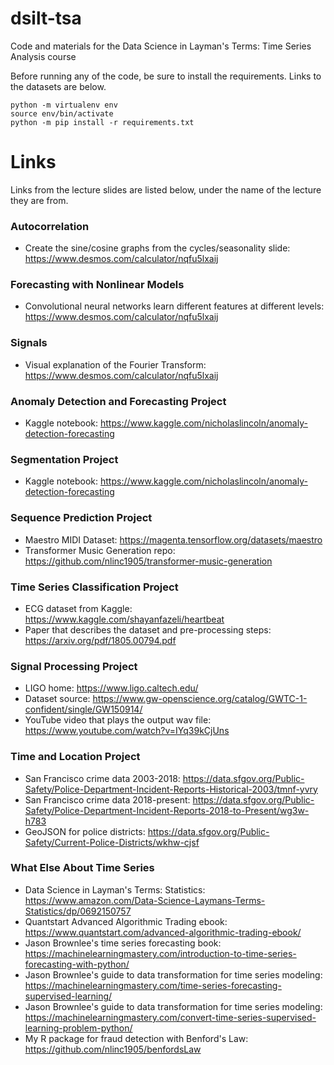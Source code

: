 # dsilt-tsa
Code and materials for the Data Science in Layman's Terms: Time Series Analysis course

Before running any of the code, be sure to install the requirements.  Links to the datasets are below.

```
python -m virtualenv env
source env/bin/activate
python -m pip install -r requirements.txt
```

# Links

Links from the lecture slides are listed below, under the name of the lecture they are from.

### Autocorrelation

* Create the sine/cosine graphs from the cycles/seasonality slide:  https://www.desmos.com/calculator/nqfu5lxaij

### Forecasting with Nonlinear Models

* Convolutional neural networks learn different features at different levels:  https://www.desmos.com/calculator/nqfu5lxaij

### Signals

* Visual explanation of the Fourier Transform:  https://www.desmos.com/calculator/nqfu5lxaij

### Anomaly Detection and Forecasting Project

* Kaggle notebook:  https://www.kaggle.com/nicholaslincoln/anomaly-detection-forecasting

### Segmentation Project

* Kaggle notebook:  https://www.kaggle.com/nicholaslincoln/anomaly-detection-forecasting

### Sequence Prediction Project

* Maestro MIDI Dataset:  https://magenta.tensorflow.org/datasets/maestro
* Transformer Music Generation repo:  https://github.com/nlinc1905/transformer-music-generation

### Time Series Classification Project

* ECG dataset from Kaggle:  https://www.kaggle.com/shayanfazeli/heartbeat
* Paper that describes the dataset and pre-processing steps:  https://arxiv.org/pdf/1805.00794.pdf

### Signal Processing Project

* LIGO home:  https://www.ligo.caltech.edu/
* Dataset source:  https://www.gw-openscience.org/catalog/GWTC-1-confident/single/GW150914/
* YouTube video that plays the output wav file:  https://www.youtube.com/watch?v=IYq39kCjUns

### Time and Location Project

* San Francisco crime data 2003-2018:  https://data.sfgov.org/Public-Safety/Police-Department-Incident-Reports-Historical-2003/tmnf-yvry
* San Francisco crime data 2018-present:  https://data.sfgov.org/Public-Safety/Police-Department-Incident-Reports-2018-to-Present/wg3w-h783
* GeoJSON for police districts:  https://data.sfgov.org/Public-Safety/Current-Police-Districts/wkhw-cjsf

### What Else About Time Series

* Data Science in Layman's Terms: Statistics:  https://www.amazon.com/Data-Science-Laymans-Terms-Statistics/dp/0692150757
* Quantstart Advanced Algorithmic Trading ebook:  https://www.quantstart.com/advanced-algorithmic-trading-ebook/
* Jason Brownlee's time series forecasting book:  https://machinelearningmastery.com/introduction-to-time-series-forecasting-with-python/
* Jason Brownlee's guide to data transformation for time series modeling: https://machinelearningmastery.com/time-series-forecasting-supervised-learning/
* Jason Brownlee's guide to data transformation for time series modeling:  https://machinelearningmastery.com/convert-time-series-supervised-learning-problem-python/
* My R package for fraud detection with Benford's Law:  https://github.com/nlinc1905/benfordsLaw
